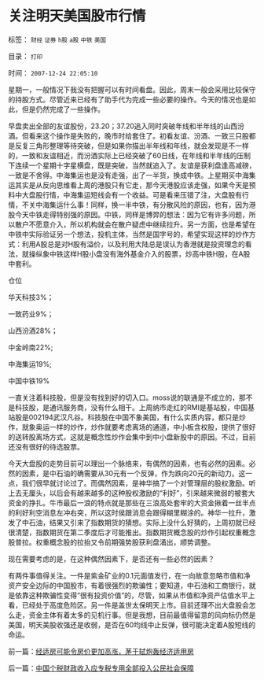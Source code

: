 # 关注明天美国股市行情

标签： `财经` `证券` `h股` `a股` `中铁` `美国` 

目录： `打印`

时间： `2007-12-24 22:05:10`

星期一，一般情况下我没有把握可以有时间看盘。因此，周末一般会采用比较保守的持股方式。尽管近来已经有了助手代为完成一些必要的操作。今天的情况也是如此，但是仍然完成了一些操作。

早盘卖出全部的友谊股份，23.20；37.20追入同时突破年线和半年线的山西汾酒。但看来这个操作是失败的，晚市时给套住了。初看友谊、汾酒、一致三只股都是反复三角形整理等待突破，但是如果你描出半年线和年线，就会发现是不一样的，一致和友谊相近，而汾酒实际上已经突破了60日线，在年线和半年线的压制下连续一个星期十字星横盘，既是突破，当然就追入了。友谊是获利盘逢高减磅，一致是不舍得。中海集运也是没有走强，出了一半货，换成中铁。上星期买中海集运其实是从反向思维看上周的港股只有它走，那今天港股应该走强，如果今天是预料中大盘股行情，中海集运短线会有一个收益。可是看来压错了注，大盘股有行情，不关中海集运什么事！同样，换一半中铁，有分散风险的原因，也有，因为港股今天中铁走得特别强的原因。中铁，同样是博羿的想法：因为它有许多问题，所以散户不愿意介入，所以机构就会在散户疑虑中继续拉升。另一方面，也是希望在中铁中实际验证另一个想法，投机主体，当然是国字号的，希望实现这样的炒作方式：利用A股总是对H股有溢价，以及利用大陆总是误认为香港就是投资理念的看法，就操纵象中铁这样H股小盘没有海外基金介入的股票，炒高中铁H股，在A股中套利。

仓位

华天科技3%；

一致药业9%；

山西汾酒28%；

中金岭南22%;

中海集运19%;

中国中铁19%

一直关注着科技股，但是没有找到好的切入口。moss说的联通是不成立的，那不是科技股，是通讯服务商，没有什么相干。上周纳市走红的RMI是基站股，中国基站股是002194武汉凡谷。科技股在中国不象美国，有什么实质内容，都只是炒作，就象奥运一样的炒作，炒作就要考虑离场的通道，中小板含权股，提供了很好的送转股离场方式，这就是概念性炒作会集中到中小盘新股中的原因。不过，目前还没有很好的待选股票。

今天大盘股的走势目前可以理出一个脉络来，有偶然的因素，也有必然的因素。必然的因素，是中石油的确需要从30元有一个反弹，作为跌向20元的新动力。这一点，我们很早就讨论过了。而偶然因素，是神华搞了一个对管理层的股权激励。听上去无厘头，以后会有越来越多的这种股权激励的“利好”，引来越来微弱的被套大资金的挣扎。牛市最后一浪的特点就是那些在三浪高处套牢的大资金揪着一丝半点的利好利空消息左冲右突，所以这时侯跟消息会跟得糊里糊涂的。神华一拉升，激发了中石油，结果又引来了指数期货的猜想。实际上没什么好猜的，上周初就已经很清楚，指数期货在第二季度后才可能推出。指数期货概念股的炒作引起权重概念股普拉。权重概念股的拉抬又令前期强势股获利盘涌出，顺势调整。

现在需要考虑的是，在这种偶然因素下，是否还有一些必然的因素？

有两件事值得关注。一件是紫金矿业的0.1元面值发行，在一向故意忽略市值和净资产安全边际的中国股市，有着很强烈的欺骗性；要知道，中石油和工商银行，就是依靠这种欺骗性变得“很有投资价值”的，尽管，如果从市值和净资产估值水平上看，已经处于高度危险区。另一件是盖世太保明天上市。目前还理不出大盘股会怎么走，资金主体有着太多的见机行事。但是我想，目前最值得留意的风向标仍然是美国，明天美股收强还是收弱，是否在60均线中止反弹，很可能决定着A股短线的命运。



前一篇：[经适房可能令房价更加高涨，茅于轼炮轰经济适用房](../../../2007/12/23/经适房可能令房价更加高涨，茅于轼炮轰经济适用房.md)

后一篇：[中国个税财政收入应专税专用全部投入公民社会保障](../../../2007/12/24/中国个税财政收入应专税专用全部投入公民社会保障.md)